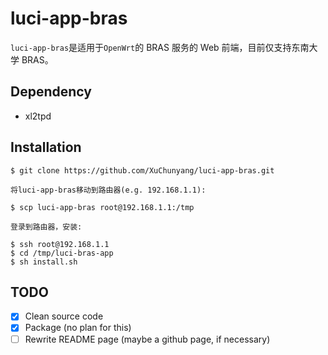 # luci-app-bras

`luci-app-bras`是适用于`OpenWrt`的 BRAS 服务的 Web 前端，目前仅支持东南大学 BRAS。

## Dependency

* xl2tpd

## Installation
    $ git clone https://github.com/XuChunyang/luci-app-bras.git

    将luci-app-bras移动到路由器(e.g. 192.168.1.1):

    $ scp luci-app-bras root@192.168.1.1:/tmp

    登录到路由器，安装:

    $ ssh root@192.168.1.1
    $ cd /tmp/luci-bras-app
    $ sh install.sh

## TODO
- [x] Clean source code
- [x] Package (no plan for this)
- [ ] Rewrite README page (maybe a github page, if necessary)
